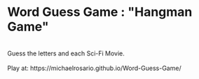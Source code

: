 <h1>Word Guess Game : "Hangman Game"</h1>
<br>
Guess the letters and each Sci-Fi Movie.
<br><br>
Play at:
https://michaelrosario.github.io/Word-Guess-Game/
